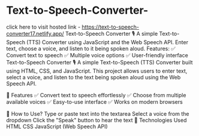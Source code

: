 # Text-to-Speech-Converter-
 click here to visit hosted link - https://text-to-speech-converter17.netlify.app/
Text-to-Speech Converter 🎙️ A simple Text-to-Speech (TTS) Converter using JavaScript and the Web Speech API. Enter text, choose a voice, and listen to it being spoken aloud.  Features: ✅ Convert text to speech ✅ Multiple voice options ✅ User-friendly interface
Text-to-Speech Converter 🎙️
A simple Text-to-Speech (TTS) Converter built using HTML, CSS, and JavaScript. This project allows users to enter text, select a voice, and listen to the text being spoken aloud using the Web Speech API.

🚀 Features
✅ Convert text to speech effortlessly
✅ Choose from multiple available voices
✅ Easy-to-use interface
✅ Works on modern browsers

📌 How to Use?
Type or paste text into the textarea
Select a voice from the dropdown
Click the "Speak" button to hear the text
🔧 Technologies Used
HTML
CSS
JavaScript (Web Speech API)
